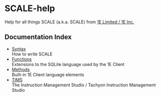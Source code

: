 # SCALE-help
Help for all things SCALE (a.k.a. SCALE) from [1E Limited / 1E Inc.](https://www.1e.com)

## Documentation Index

- [Syntax](./README_Syntax.md)  
How to write SCALE
- [Functions](./Functions/README_Functions.md)  
Extensions to the SQLite language used by the 1E Client
- [Methods](./README_Methods.md)  
Built-in 1E Client language elements
- [TIMS](./README_TIMS.md)  
The Instruction Management Studio / Tachyon Instruction Management Studio
